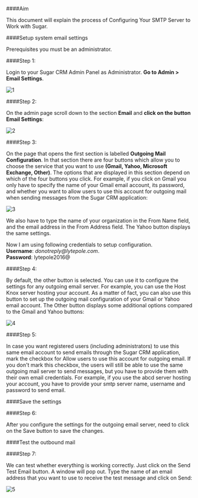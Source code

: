 ####Aim
 
This document will explain the process of Configuring Your SMTP Server to Work with Sugar.
  

####Setup system email settings
 
Prerequisites you must be an administrator.

####Step 1: 

Login to your Sugar CRM Admin Panel as Administrator. **Go to Admin > Email Settings**.


![1](https://cloud.githubusercontent.com/assets/17013436/22036975/6a00e272-dd1b-11e6-8abb-a46562326605.PNG)

####Step 2: 

On the admin page scroll down to the section **Email** and **click on the button Email Settings**:



![2](https://cloud.githubusercontent.com/assets/17013436/22037010/a0fcb008-dd1b-11e6-8788-05b7f05748e4.PNG)

####Step 3: 

On the page that opens the first section is labelled **Outgoing Mail Configuration**. In that section there are four buttons which allow you to choose the service that you want to use **(Gmail, Yahoo, Microsoft Exchange, Other)**. The options that are displayed in this section depend on which of the four buttons you click. For example, if you click on Gmail you only have to specify the name of your Gmail email account, its password, and whether you want to allow users to use this account for outgoing mail when sending messages from the Sugar CRM application:


![3](https://cloud.githubusercontent.com/assets/17013436/22037050/bf0418fc-dd1b-11e6-8e10-d0002ed324d6.PNG)

We also have to type the name of your organization in the From Name field, and the email address in the From Address field. The Yahoo button displays the same settings.

Now I am using following credentials to setup configuration.<br />
**Username**: _donotreply@lytepole.com_.<br />
**Password**: lytepole2016@<br />

####Step 4:

By default, the other button is selected. You can use it to configure the settings for any outgoing email server. For example, you can use the Host Knox server hosting your account. As a matter of fact, you can also use this button to set up the outgoing mail configuration of your Gmail or Yahoo email account. The Other button displays some additional options compared to the Gmail and Yahoo buttons:


![4](https://cloud.githubusercontent.com/assets/17013436/22037078/df7a03ee-dd1b-11e6-8289-9dd5dff43c78.PNG)

####Step 5: 

In case you want registered users (including administrators) to use this same email account to send emails through the Sugar CRM application, mark the checkbox for Allow users to use this account for outgoing email. If you don't mark this checkbox, the users will still be able to use the same outgoing mail server to send messages, but you have to provide them with their own email credentials.
For example, if you use the abcd server hosting your account, you have to provide your smtp server name, username and password to send email.


####Save the settings
 
####Step 6: 

After you configure the settings for the outgoing email server, need to click on the Save button to save the changes.
 
####Test the outbound mail
 
####Step 7:  

We can test whether everything is working correctly. Just click on the Send Test Email button. A window will pop out. Type the name of an email address that you want to use to receive the test message and click on Send:

![5](https://cloud.githubusercontent.com/assets/17013436/22037116/024e7396-dd1c-11e6-88c9-5f66ef02239d.PNG)
